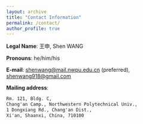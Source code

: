 ```yaml
---
layout: archive
title: "Contact Information"
permalink: /contact/
author_profile: true
---
```



**Legal Name**: 王申, Shen WANG 

**Pronouns**: he/him/his

**E-mail**: [shenwang@mail.nwpu.edu.cn](mailto:shenwang@mail.nwpu.edu.cn) (preferred), [shenwang918@gmail.com](mailto:shenwang918@gmail.com)

**Mailing address**:
```txt
Rm. 121, Bldg. C, 
Chang'an Camp., Northwestern Polytechnical Univ., 
1 Dongxiang Rd., Chang'an Dist., 
Xi'an, Shaanxi, China, 710100
```